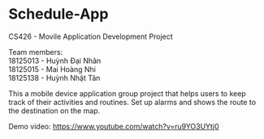 # Schedule-App
CS426 - Movile Application Development Project

Team members:  
18125013 - Huỳnh Đại Nhân  
18125015 - Mai Hoàng Nhi  
18125138 - Huỳnh Nhật Tân  

This a mobile device application group project that helps users to keep track of their activities and routines. 
Set up alarms and shows the route to the destination on the map.

Demo video: https://www.youtube.com/watch?v=ru9YO3UYtj0
